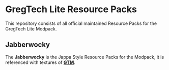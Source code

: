 # GregTech Lite Resource Packs

This repository consists of all official maintained Resource Packs for the GregTech Lite Modpack.

## Jabberwocky

The **Jabberwocky** is the Jappa Style Resource Packs for the Modpack, it is referenced with textures of **[GTM][GTM]**.

[GTM]: https://github.com/GregTechCEu/GregTech-Modern
